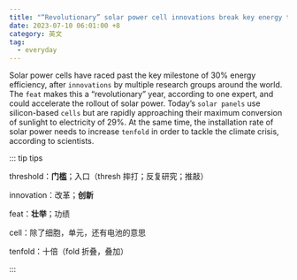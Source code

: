 ```yaml
---
title: "“Revolutionary” solar power cell innovations break key energy threshold"
date: 2023-07-10 06:01:00 +8
category: 英文
tag:
  - everyday
---
```


Solar power cells have raced past the key milestone of 30% energy efficiency, after `innovations` by multiple research groups around the world. The `feat` makes this a “revolutionary” year, according to one expert, and could accelerate the rollout of solar power. Today’s `solar panels` use silicon-based `cells` but are rapidly approaching their maximum conversion of sunlight to electricity of 29%. At the same time, the installation rate of solar power needs to increase `tenfold` in order to tackle the climate crisis, according to scientists.

::: tip tips

threshold：**门槛**；入口（thresh 摔打；反复研究；推敲）

innovation：改革；**创新**

feat：**壮举**；功绩

cell：除了细胞，单元，还有电池的意思

tenfold：十倍（fold 折叠，叠加）

:::
